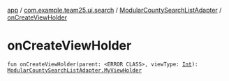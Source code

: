 [app](../../index.md) / [com.example.team25.ui.search](../index.md) / [ModularCountySearchListAdapter](index.md) / [onCreateViewHolder](./on-create-view-holder.md)

# onCreateViewHolder

`fun onCreateViewHolder(parent: <ERROR CLASS>, viewType: `[`Int`](https://kotlinlang.org/api/latest/jvm/stdlib/kotlin/-int/index.html)`): `[`ModularCountySearchListAdapter.MyViewHolder`](-my-view-holder/index.md)